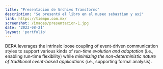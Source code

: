 ```yaml
---
title: "Presentación de Archivo Transtorno"
description: "Se presentó el libro en el museo sebastian y asi"
link: https://tiempo.com.mx/
screenshot: /images/presentacion-1.jpg
date: '2023-08-21'
layout: 'portfolio'
---
```


DERA leverages the intrinsic loose coupling of event-driven communication styles to support various kinds of _run-time evolution and adaptation_ (i.e., enabling run-time flexibility) while _minimizing the non-deterministic nature of traditional event-based applications_ (i.e., supporting formal analysis).
